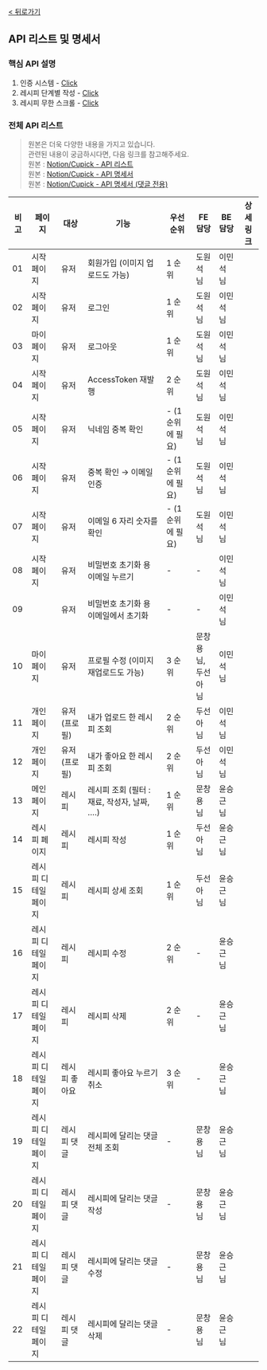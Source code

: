 [< 뒤로가기](../README.md)

## API 리스트 및 명세서

### 핵심 API 설명

1. 인증 시스템 - [Click](./core/1.authentication.md)
2. 레시피 단계별 작성 - [Click](./core/2.recipe.md)
3. 레시피 무한 스크롤 - [Click](./core/3.infinite-scroll.md)

### 전체 API 리스트

> 원본은 더욱 다양한 내용을 가지고 있습니다. <br>
> 관련된 내용이 궁금하시다면, 다음 링크를 참고해주세요. <br>
> 원본 : [Notion/Cupick - API 리스트](https://www.notion.so/5e458f2e19c544dc99651f3af3e59d9c#18b1736b43694b9591d509859b90bbe0)<br>
> 원본 : [Notion/Cupick - API 명세서](https://www.notion.so/API-_-0909-ce1db36c2fa7491f8fec700be56cc45f)<br>
> 원본 : [Notion/Cupick - API 명세서 (댓글 전용)](https://www.notion.so/API-0902-c74952f7b3df41d2926582da9de8393a)

| 비고  | 페이지                | 대상          | 기능                                         | 우선 순위          | FE 담당                  | BE 담당 | 상세 링크 |
| ----- | --------------------- | ------------- | -------------------------------------------- | ----------------- | ------------------------ | --------- | --------- |
| 01    | 시작 페이지           | 유저          | 회원가입 (이미지 업로드도 가능)               | 1 순위            | 도원석 님                 | 이민석 님 |           |
| 02    | 시작 페이지           | 유저          | 로그인                                        | 1 순위            | 도원석 님                 | 이민석 님 |           |
| 03    | 마이 페이지           | 유저          | 로그아웃                                      | 1 순위            | 도원석 님                 | 이민석 님 |           |
| 04    | 시작 페이지           | 유저          | AccessToken 재발행                            | 2 순위            | 도원석 님                 | 이민석 님 |           |
| 05    | 시작 페이지           | 유저          | 닉네임 중복 확인                              | - (1 순위에 필요) | 도원석 님                 | 이민석 님 |           |
| 06    | 시작 페이지           | 유저          |  중복 확인 → 이메일 인증                      | - (1 순위에 필요) | 도원석 님                 | 이민석 님 |          | 
| 07    |  시작 페이지          | 유저          | 이메일 6 자리 숫자를 확인                     | - (1 순위에 필요) | 도원석 님                 | 이민석 님 |           |
| 08    | 시작 페이지           | 유저          | 비밀번호 초기화 용 이메일 누르기              | -                 | -                         | 이민석 님 |           |
| 09    |                       | 유저          | 비밀번호 초기화 용 이메일에서 초기화          | -                 | -                         | 이민석 님 |           |
| 10    | 마이 페이지           | 유저          | 프로필 수정 (이미지 재업로드도 가능)          | 3 순위            | 문창용 님,<br>두선아 님   | 이민석 님 |           |
| 11    | 개인 페이지           | 유저 (프로필) | 내가 업로드 한 레시피 조회                    | 2 순위            | 두선아 님                 | 이민석 님 |           |
| 12    | 개인 페이지           | 유저 (프로필) | 내가 좋아요 한 레시피 조회                    | 2 순위            | 두선아 님                 | 이민석 님 |           |
| 13    | 메인 페이지           | 레시피        | 레시피 조회 (필터 : 재료, 작성자, 날짜, ….)   | 1 순위            | 문창용 님                 | 윤승근 님 |           |
| 14    | 레시피 페이지         | 레시피        | 레시피 작성                                   | 1 순위            | 두선아 님                 | 윤승근 님 |           |
| 15    | 레시피 디테일 페이지  | 레시피        | 레시피 상세 조회                              | 1 순위            | 두선아 님                 | 윤승근 님 |           |
| 16    | 레시피 디테일 페이지  | 레시피        | 레시피 수정                                   | 2 순위            | -                         | 윤승근 님 |           |
| 17    | 레시피 디테일 페이지  | 레시피        | 레시피 삭제                                   | 2 순위            | -                         | 윤승근 님 |           |
| 18    | 레시피 디테일 페이지  | 레시피 좋아요 | 레시피 좋아요 누르기 취소                     | 3 순위            | -                         | 윤승근 님 |           |
| 19    | 레시피 디테일 페이지  | 레시피 댓글   | 레시피에 달리는 댓글 전체 조회                | -                 | 문창용 님                 | 윤승근 님 |           |
| 20    | 레시피 디테일 페이지  | 레시피 댓글   | 레시피에 달리는 댓글 작성                     | -                 | 문창용 님                 | 윤승근 님 |           |
| 21    | 레시피 디테일 페이지  | 레시피 댓글   | 레시피에 달리는 댓글 수정                     | -                 | 문창용 님                 | 윤승근 님 |           |
| 22    | 레시피 디테일 페이지  | 레시피 댓글   | 레시피에 달리는 댓글 삭제                     | -                 | 문창용 님                 | 윤승근 님 |           |